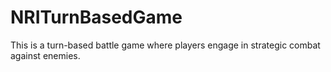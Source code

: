 # NRITurnBasedGame
This is a turn-based battle game where players engage in strategic combat against enemies.
